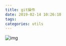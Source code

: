 ```yaml
---
title: git操作
date: 2019-02-14 10:26:10
tags:
categories: utils
---
```




![img](https://upload-images.jianshu.io/upload_images/4631036-77e761fc020d461f.png?imageMogr2/auto-orient/strip%7CimageView2/2/w/1000/format/webp)

